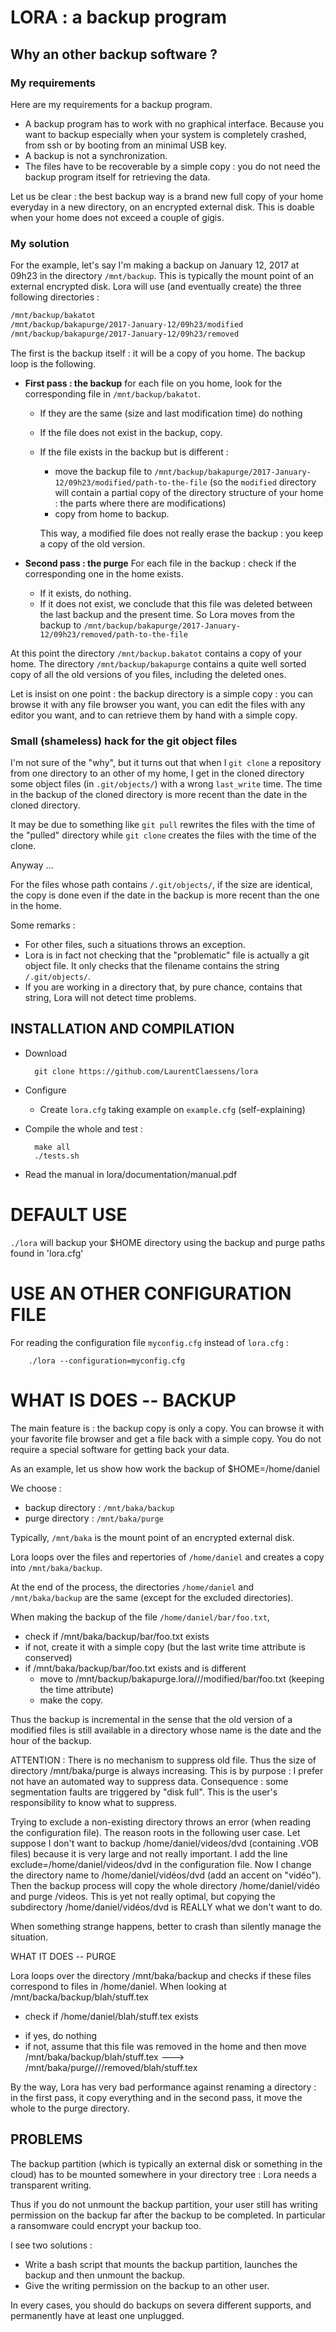 
# LORA : a backup program

## Why an other backup software ?

### My requirements

Here are my requirements for a backup program.

* A backup program has to work with no graphical interface. Because you want to backup especially when your system is completely crashed, from ssh or by booting from an minimal USB key.
* A backup is not a synchronization. 
* The files have to be recoverable by a simple copy : you do not need the backup program itself for retrieving the data.

Let us be clear : the best backup way is a brand new full copy of your home everyday in a new directory, on an encrypted external disk. This is doable when your home does not exceed a couple of gigis.

### My solution

For the example, let's say I'm making a backup on January 12, 2017 at 09h23 in the directory `/mnt/backup`. This is typically the mount point of an external encrypted disk. Lora will use (and eventually create) the three following directories :
```bash
/mnt/backup/bakatot
/mnt/backup/bakapurge/2017-January-12/09h23/modified
/mnt/backup/bakapurge/2017-January-12/09h23/removed
```

The first is the backup itself : it will be a copy of you home. The backup loop is the following.

* **First pass : the backup** for each file on you home, look for the corresponding file in `/mnt/backup/bakatot`. 
   * If they are the same (size and last modification time) do nothing
   * If the file does not exist in the backup, copy.
   * If the file exists in the backup but is different :
       * move the backup file to `/mnt/backup/bakapurge/2017-January-12/09h23/modified/path-to-the-file` (so the `modified` directory will contain a partial copy of the directory structure of your home : the parts where there are modifications)
       * copy from home to backup.

     This way, a modified file does not really erase the backup : you keep a copy of the old version.

* **Second pass : the purge** For each file in the backup : check if the corresponding one in the home exists.
   * If it exists, do nothing.
   * If it does not exist, we conclude that this file was deleted between the last backup and the present time. So Lora moves from the backup to `/mnt/backup/bakapurge/2017-January-12/09h23/removed/path-to-the-file`

At this point the directory `/mnt/backup.bakatot` contains a copy of your home. The directory `/mnt/backup/bakapurge` contains a quite well sorted copy of all the old versions of you files, including the deleted ones.

Let is insist on one point : the backup directory is a simple copy : you can browse it with any file browser you want, you can edit the files with any editor you want, and to can retrieve them by hand with a simple copy.

### Small (shameless) hack for the git object files

I'm not sure of the "why", but it turns out that when I `git clone` a repository from one directory to an other of my home, I get in the cloned directory some object files (in `.git/objects/`) with a wrong `last_write` time. The time in the backup of the cloned directory is more recent than the date in the cloned directory.

It may be due to something like `git pull` rewrites the files with the time of the "pulled" directory while `git clone` creates the files with the time of the clone.

Anyway ...

For the files whose path contains `/.git/objects/`, if the size are identical, the copy is done even if the date in the backup is more recent than the one in the home.

Some remarks :
* For other files, such a situations throws an exception.
* Lora is in fact not checking that the "problematic" file is actually a git object file. It only checks that the filename contains the string `/.git/objects/`.
* If you are working in a directory that, by pure chance, contains that string, Lora will not detect time problems.

## INSTALLATION AND COMPILATION

* Download 

        git clone https://github.com/LaurentClaessens/lora

* Configure
   * Create `lora.cfg` taking example on `example.cfg` (self-explaining)
* Compile the whole and test :

        make all
        ./tests.sh

* Read the manual
    in lora/documentation/manual.pdf

# DEFAULT USE

`./lora` will backup your $HOME directory using the backup and purge paths found in 'lora.cfg'


# USE AN OTHER CONFIGURATION FILE

For reading the configuration file `myconfig.cfg` instead of `lora.cfg` :

        ./lora --configuration=myconfig.cfg

# WHAT IS DOES -- BACKUP

The main feature is : the backup copy is only a copy. You can browse it with your favorite file browser and get a file back with a simple copy. You do not require a special software for getting back your data.

As an example, let us show how work the backup of $HOME=/home/daniel

We choose :

*  backup directory : `/mnt/baka/backup`
*  purge directory  : `/mnt/baka/purge`

Typically, `/mnt/baka` is the mount point of an encrypted external disk.

Lora loops over the files and repertories of `/home/daniel` and creates a copy into `/mnt/baka/backup`.

At the end of the process, the directories `/home/daniel` and `/mnt/baka/backup` are the same (except for the excluded directories).

When making the backup of the file `/home/daniel/bar/foo.txt`,

* check if /mnt/baka/backup/bar/foo.txt exists
* if not, create it with a simple copy (but the last write time attribute is conserved)
* if /mnt/baka/backup/bar/foo.txt exists and is different
    - move to /mnt/backup/bakapurge.lora/<today date>/<hour>/modified/bar/foo.txt   (keeping the time attribute)
    - make the copy.

Thus the backup is incremental in the sense that the old version of a modified files is still available in a directory whose name is the date and the hour of the backup.



ATTENTION : There is no mechanism to suppress old file. Thus the size of directory /mnt/baka/purge is always increasing. This is by purpose : I prefer not have an automated way to suppress data.
    Consequence : some segmentation faults are triggered by "disk full". This is the user's responsibility to know what to suppress.

Trying to exclude a non-existing directory throws an error (when reading the configuration file). The reason roots in the following user case. Let suppose I don't want to
backup /home/daniel/videos/dvd (containing .VOB files) because it is very large and not really important. I add the line
exclude=/home/daniel/videos/dvd 
in the configuration file.
Now I change the directory name to /home/daniel/vidéos/dvd  (add an accent on "vidéo"). Then the backup process will copy the whole directory /home/daniel/vidéo and purge <purge>/videos. This is yet not really optimal, but copying the subdirectory /home/daniel/vidéos/dvd is REALLY what we don't want to do. 

When something strange happens, better to crash than silently manage the situation.


WHAT IT DOES -- PURGE

Lora loops over the directory /mnt/baka/backup and checks if these files correspond to files in /home/daniel.
When looking at /mnt/backa/backup/blah/stuff.tex

* check if /home/daniel/blah/stuff.tex exists
 - if yes, do nothing
 - if not, assume that this file was removed in the home and then move
/mnt/baka/backup/blah/stuff.tex ---> /mnt/baka/purge/<today date>/<hour>/removed/blah/stuff.tex

By the way, Lora has very bad performance against renaming a directory : in the first pass, it copy everything and in the second pass, it move the whole to the purge directory.

## PROBLEMS

The backup partition (which is typically an external disk or something in the cloud) has to be mounted somewhere in your directory tree : Lora needs a transparent writing.

Thus if you do not unmount the backup partition, your user still has writing permission on the backup far after the backup to be completed. In particular a ransomware could encrypt your backup too.

I see two solutions :

* Write a bash script that mounts the backup partition, launches the backup and then unmount the backup.
* Give the writing permission on the backup to an other user.

In every cases, you should do backups on severa different supports, and permanently have at least one unplugged.


